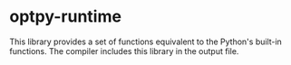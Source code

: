 # optpy-runtime

This library provides a set of functions equivalent to the Python's built-in functions.
The compiler includes this library in the output file.